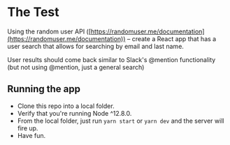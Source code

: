 # The Test

Using the random user API ([https://randomuser.me/documentation](https://randomuser.me/documentation)) – create a React app that has a user search that allows for searching by email and last name.

User results should come back similar to Slack's @mention functionality (but not using @mention, just a general search)

## Running the app

- Clone this repo into a local folder.
- Verify that you're running Node ^12.8.0.
- From the local folder, just run `yarn start` or `yarn dev` and the server will fire up.
- Have fun.
